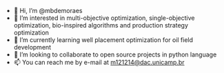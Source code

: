 - 👋 Hi, I’m @mbdemoraes
- 👀 I’m interested in multi-objective optimization, single-objective optimization, bio-inspired algorithms and production strategy optimization
- 🌱 I’m currently learning well placement optimization for oil field development
- 💞️ I’m looking to collaborate to open source projects in python language
- 📫 You can reach me by e-mail at m121214@dac.unicamp.br

<!---
mbdemoraes/mbdemoraes is a ✨ special ✨ repository because its `README.md` (this file) appears on your GitHub profile.
You can click the Preview link to take a look at your changes.
--->
